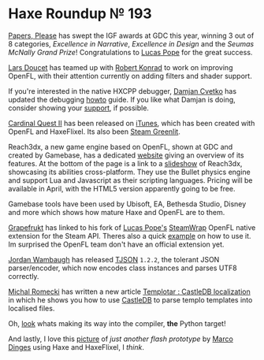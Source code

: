 [_template]: roundup.html
# Haxe Roundup № 193

[Papers, Please] has swept the IGF awards at GDC this year, winning 3 out of 8 categories,
 _Excellence in Narrative_, _Excellence in Design_ and the _Seumas McNally Grand Prize_!
Congratulations to [Lucas Pope][tw 1] for the great success.

[Lars Doucet][tw 2] has teamed up with [Robert Konrad][tw 3] to work on improving
OpenFL, with their attention currently on adding filters and shader support.

If you're interested in the native HXCPP debugger, [Damjan Cvetko][tw 4] has updated
the debugging [howto] guide. If you like what Damjan is doing, consider showing your
[support](http://zobo.github.io/flashdevelop/paypal.html), if possible.
	
[Cardinal Quest II] has been released on [iTunes][tune 1], which has been created with
OpenFL and HaxeFlixel. Its also been [Steam Greenlit][steam 1].

Reach3dx, a new game engine based on OpenFL, shown at GDC and created by Gamebase, 
has a dedicated [website][web 1] giving an overview of its features. At the bottom
of the page is a link to a [slideshow] of Reach3dx, showcasing its abilities cross-platform.
They use the Bullet physics engine and support Lua and Javascript as their scripting 
languages. Pricing will be available in April, with the HTML5 version apparently going to be free. 

Gamebase tools have been used by Ubisoft, EA, Bethesda Studio, Disney and more which
shows how mature Haxe and OpenFL are to them.

[Grapefrukt][tw 5] has linked to his fork of [Lucas Pope's][tw 1] [SteamWrap][g 1] OpenFL
native extension for the Steam API. Theres also a quick [example](https://github.com/grapefrukt/SteamWrap/blob/master/steamwrap/Test.hx)
on how to use it. Im surprised the OpenFL team don't have an official extension yet.

[Jordan Wambaugh][tw 6] has released [TJSON] `1.2.2`, the tolerant JSON parser/encoder,
which now encodes class instances and parses UTF8 correctly.

[Michal Romecki][tw 8] has written a new article [Templotar : CastleDB localization]
in which he shows you how to use [CastleDB] to parse templo templates into localised
files.

Oh, [look][genpy] whats making its way into the compiler, __the__ Python target!

And lastly, I love this [picture](https://twitter.com/maggintosh/status/448739520792788992/photo/1)
of _just another flash prototype_ by [Marco Dinges][tw 7] using Haxe and HaxeFlixel, I _think_.

[tw 1]: https://twitter.com/dukope "@dukope"
[tw 2]: https://twitter.com/larsiusprime "@larsiusprime"
[tw 3]: https://twitter.com/robdangerous "@robdangerous"
[tw 4]: https://twitter.com/damjancvetko "@damjancvetko"
[tw 5]: https://twitter.com/grapefrukt "@grapefrukt"
[tw 6]: https://twitter.com/Martamius "@Martamius"
[tw 7]: https://twitter.com/maggintosh "@maggintosh"
[tw 8]: https://twitter.com/mromecki "@mromecki"

[papers, please]: http://dukope.com/ "Papers, Please"
[howto]: https://github.com/zobo/flashdevelop/wiki/Hxcpptest "HXCPP Debugger Howto"
[cardinal quest ii]: http://www.cardinalquest2.com/ "Cardinal Quest II"
[slideshow]: https://docs.google.com/file/d/0B2s4wNw67xcVcGNNenlJbFZkdDg/edit "Reach3dx Slideshow"
[tune 1]: https://itunes.apple.com/app/id732353646 "Cardinal Quest II on iTunes"
[steam 1]: http://steamcommunity.com/sharedfiles/filedetails/?id=92846471 "Cardinal Quest II Greenlit on Steam"
[web 1]: http://reach3dx.com/ "Reach3DX Game Engine - Powering Web + Mobile Games to Reach Everyone"
[g 1]: https://github.com/grapefrukt/SteamWrap "SteamWrap - Native Extension for OpenFL and Steam API"
[tjson]: https://github.com/martamius/TJSON "TJSON"
[CastleDB]: http://castledb.org/ "The Structured Static Database"
[genpy]: https://github.com/frabbit/haxe-1/tree/genpy "Haxe Python Target"
[Templotar : CastleDB localization]: http://mromecki.fr/blog/post/templotar-castledb-localization "Templotar : CastleDB localization"